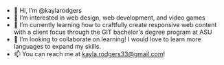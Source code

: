 - 👋 Hi, I’m @kaylarodgers
- 👀 I’m interested in web design, web development, and video games
- 🌱 I’m currently learning how to craftfully create responsive web content with a client focus through the GIT bachelor's degree program at ASU
- 💞️ I’m looking to collaborate on learning! I would love to learn more languages to expand my skills.
- 📫 You can reach me at kayla.rodgers33@gmail.com! 

<!---
kaylarodgers/kaylarodgers is a ✨ special ✨ repository because its `README.md` (this file) appears on your GitHub profile.
You can click the Preview link to take a look at your changes.
--->
